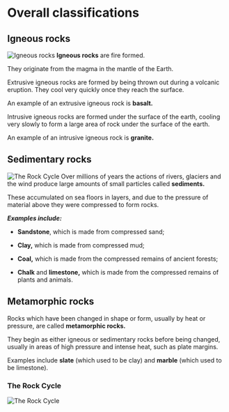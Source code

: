 # Overall classifications

## Igneous rocks

![Igneous rocks](https://dronelab-temp-upload.s3-eu-west-1.amazonaws.com/temp/g-geo-rocksl-dia00a.gif)
**Igneous rocks** are fire formed.

They originate from the magma in the mantle of the Earth.

Extrusive igneous rocks are formed by being thrown out during a volcanic eruption. They cool very quickly once they reach the surface.

An example of an extrusive igneous rock is **basalt.**

Intrusive igneous rocks are formed under the surface of the earth, cooling very slowly to form a large area of rock under the surface of the earth.

An example of an intrusive igneous rock is **granite.**


## Sedimentary rocks
![The Rock Cycle](https://dronelab-temp-upload.s3-eu-west-1.amazonaws.com/temp/g-geo-rocksl-dia00b.gif)
Over millions of years the actions of rivers, glaciers and the wind produce large amounts of small particles called **sediments.**

These accumulated on sea floors in layers, and due to the pressure of material above they were compressed to form rocks.

***Examples include:***

- **Sandstone**, which is made from compressed sand;

- **Clay,** which is made from compressed mud;

- **Coal,** which is made from the compressed remains of ancient forests;

- **Chalk** and **limestone,** which is made from the compressed remains of plants and animals.



## Metamorphic rocks

Rocks which have been changed in shape or form, usually by heat or pressure, are called **metamorphic rocks.**

They begin as either igneous or sedimentary rocks before being changed, usually in areas of high pressure and intense heat, such as plate margins.

Examples include **slate** (which used to be clay) and **marble** (which used to be limestone).

### The Rock Cycle

![The Rock Cycle](https://dronelab-temp-upload.s3-eu-west-1.amazonaws.com/temp/g-geo-rocksl-dia01.gif)